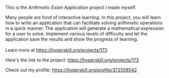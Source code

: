 This is the *Arithmetic Exam Application* project I made myself.


Many people are fond of interactive learning. In this project, you will learn how to write an application that can facilitate solving arithmetic operations in a quick manner. The application will generate a mathematical expression for a user to solve. Implement various levels of difficulty and let the application save the results and show the progress of learning.<br/><br/>Learn more at <a href="https://hyperskill.org/projects/173?utm_source=ide&utm_medium=ide&utm_campaign=ide&utm_content=project-card">https://hyperskill.org/projects/173</a>

Here's the link to the project: https://hyperskill.org/projects/173

Check out my profile: https://hyperskill.org/profile/372558542